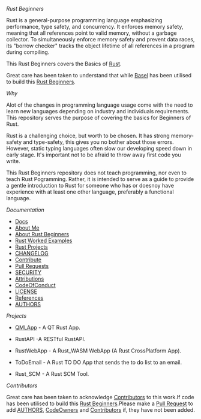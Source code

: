_Rust Beginners_

Rust is a general-purpose programming language emphasizing performance, type safety, and concurrency. It enforces memory safety, meaning that all references point to valid memory, without a garbage collector. To simultaneously enforce memory safety and prevent data races, its "borrow checker" tracks the object lifetime of all references in a program during compiling.

This Rust Beginners covers the Basics of [Rust](#).

Great care has been taken to understand that while [Basel](#) has been utilised to build this [Rust Beginners](#).

_Why_

Alot of the changes in programming language usage come with the need to learn new languages depending on industry and individuals requirements.
This repository serves the purpose of covering the basics for Beginners of Rust.

Rust is a challenging choice, but worth to be chosen. It has strong memory-safety and type-safety, this gives you no bother about those errors. However, static typing languages often slow our developing speed down in early stage. It's important not to be afraid to throw away first code you write.

This Rust Beginners repository does not teach programming, nor even to teach Rust Pogramming. Rather, it is intended to serve as a guide to provide a gentle introduction to Rust for someone who has or doesnoy have experience with at least one other language, preferably a functional language.


_Documentation_

* [Docs](..docs/)
* [About Me](https://github.com/josephkb87)
* [About Rust Beginners](../docs/README.md)
* [Rust Worked Examples](https://github.com/josephkb87/Beginners/tree/main/RustWorkedExamples/README.md)
* [Rust Projects](https://github.com/josephkb87/RustBeginners/tree/main/Projects/README.md)
* [CHANGELOG](../docs/CHANGELOG.md)
* [Contribute](../docs/CONTRIBUTING.md)
* [Pull Requests](../docs/blob/PRs.md)
* [SECURITY](../docs/SECURITY.md)
* [Attributions](..docs/Attributions.md)
* [CodeOfConduct](../docs/CodeOfConduct.md)
* [LICENSE](../LICENSE.md)
* [References](../docs/References.md)
* [AUTHORS](../docs/AUTHORS.md)

_Projects_

* [QMLApp](../Projects/QMLAppl) - A QT Rust App.

* RustAPI -A RESTful RustAPI.

* RustWebApp - A Rust_WASM WebApp (A Rust CrossPlatform App).

* ToDoEmail - A Rust TO DO App that sends the to do list to an email.

* Rust_SCM - A Rust SCM Tool.

_Contributors_

Great care has been taken to acknowledge [Contributors](../docs/AUTHORS.md) to this work.If code has been utilised to build this [Rust Beginners](../docs/README.md).Please make a [Pull Request](../docs/blob/PRs.md) to add [AUTHORS](../docs/AUTHORS.md), [CodeOwners](../docs/AUTHORS.md) and [Contributors](../docs/AUTHORS.md) if, they have not been added.
